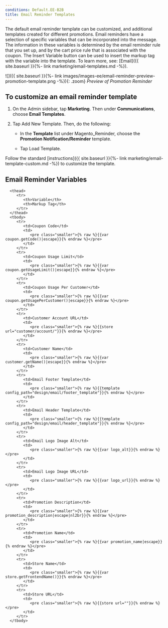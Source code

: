 ```yaml
---
conditions: Default.EE-B2B
title: Email Reminder Templates
---
```


The default email reminder template can be customized, and additional templates created for different promotions. Email reminders have a selection of specific variables that can be incorporated into the message. The information in these variables is determined by the email reminder rule that you set up, and by the cart price rule that is associated with the coupon. The Insert Variable button can be used to insert the markup tag with the variable into the template. To learn more, see: [Email]({{ site.baseurl }}{%- link marketing/email-templates.md -%}).

![]({{ site.baseurl }}{%- link images/images-ee/email-reminder-preview-promotion-template.png -%}){: .zoom}
*Preview of Promotion Reminder*

## To customize an email reminder template

1. On the Admin sidebar, tap **Marketing**. Then under **Communications**, choose **Email Templates**.

1. Tap <span class="btn">Add New Template</span>. Then, do the following:

    * In the **Template** list under Magento_Reminder, choose the **Promotion Notification/Reminder** template.

    * Tap <span class="btn">Load Template</span>.

Follow the standard [instructions]({{ site.baseurl }}{%- link marketing/email-template-custom.md -%}) to customize the template.

## Email Reminder Variables

<table>
      <col WIDTH="200">
      <col WIDTH="auto">
      
      <thead>
         <tr>
            <th>Variable</th>
            <th>Markup Tag</th>
         </tr>
      </thead>
      <tbody>
         <tr>
            <td>Coupon Code</td>
            <td>
               <pre class="smaller">{% raw %}{{var coupon.getCode()|escape}}{% endraw %}</pre>
            </td>
         </tr>
         <tr>
            <td>Coupon Usage Limit</td>
            <td>
               <pre class="smaller">{% raw %}{{var coupon.getUsageLimit()|escape}}{% endraw %}</pre>
            </td>
         </tr>
         <tr>
            <td>Coupon Usage Per Customer</td>
            <td>
               <pre class="smaller">{% raw %}{{var coupon.getUsagePerCustomer()|escape}}{% endraw %}</pre>
            </td>
         </tr>
         <tr>
            <td>Customer Account URL</td>
            <td>
               <pre class="smaller">{% raw %}{{store url="customer/account/"}}{% endraw %}</pre>
            </td>
         </tr>
         <tr>
            <td>Customer Name</td>
            <td>
               <pre class="smaller">{% raw %}{{var customer.getName()|escape}}{% endraw %}</pre>
            </td>
         </tr>
         <tr>
            <td>Email Footer Template</td>
            <td>
               <pre class="smaller">{% raw %}{{template config_path="design/email/footer_template"}}{% endraw %}</pre>
            </td>
         </tr>
         <tr>
            <td>Email Header Template</td>
            <td>
               <pre class="smaller">{% raw %}{{template config_path="design/email/header_template"}}{% endraw %}</pre>
            </td>
         </tr>
         <tr>
            <td>Email Logo Image Alt</td>
            <td>
               <pre class="smaller">{% raw %}{{var logo_alt}}{% endraw %}</pre>
            </td>
         </tr>
         <tr>
            <td>Email Logo Image URL</td>
            <td>
               <pre class="smaller">{% raw %}{{var logo_url}}{% endraw %}</pre>
            </td>
         </tr>
         <tr>
            <td>Promotion Description</td>
            <td>
               <pre class="smaller">{% raw %}{{var promotion_description|escape|nl2br}}{% endraw %}</pre>
            </td>
         </tr>
         <tr>
            <td>Promotion Name</td>
            <td>
               <pre class="smaller">{% raw %}{{var promotion_name|escape}}{% endraw %}</pre>
            </td>
         </tr>
         <tr>
            <td>Store Name</td>
            <td>
               <pre class="smaller">{% raw %}{{var store.getFrontendName()}}{% endraw %}</pre>
            </td>
         </tr>
         <tr>
            <td>Store URL</td>
            <td>
               <pre class="smaller">{% raw %}{{store url=""}}{% endraw %}</pre>
            </td>
         </tr>
      </tbody>
   </table>

